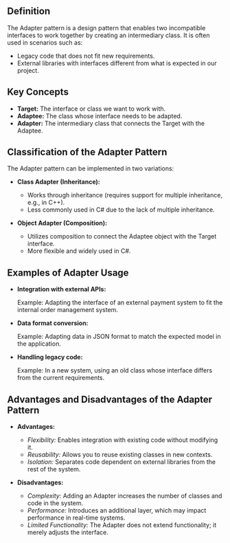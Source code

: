 ## Definition

The Adapter pattern is a design pattern that enables two incompatible interfaces to work together by creating an intermediary class. It is often used in scenarios such as:

- Legacy code that does not fit new requirements.
- External libraries with interfaces different from what is expected in our project.

## Key Concepts

- **Target:** The interface or class we want to work with.
- **Adaptee:** The class whose interface needs to be adapted.
- **Adapter:** The intermediary class that connects the Target with the Adaptee.

## Classification of the Adapter Pattern

The Adapter pattern can be implemented in two variations:

- **Class Adapter (Inheritance):**
    - Works through inheritance (requires support for multiple inheritance, e.g., in C++).
    - Less commonly used in C# due to the lack of multiple inheritance.

- **Object Adapter (Composition):**
    - Utilizes composition to connect the Adaptee object with the Target interface.
    - More flexible and widely used in C#.

## Examples of Adapter Usage

- **Integration with external APIs:**
    
    Example: Adapting the interface of an external payment system to fit the internal order management system.

- **Data format conversion:**

    Example: Adapting data in JSON format to match the expected model in the application.

- **Handling legacy code:**

    Example: In a new system, using an old class whose interface differs from the current requirements.

## Advantages and Disadvantages of the Adapter Pattern

- **Advantages:**
    - *Flexibility:* Enables integration with existing code without modifying it.
    - *Reusability:* Allows you to reuse existing classes in new contexts.
    - *Isolation:* Separates code dependent on external libraries from the rest of the system.

- **Disadvantages:**
    - *Complexity:* Adding an Adapter increases the number of classes and code in the system.
    - *Performance:* Introduces an additional layer, which may impact performance in real-time systems.
    - *Limited Functionality:* The Adapter does not extend functionality; it merely adjusts the interface.
